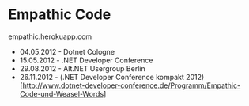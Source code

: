 Empathic Code
=============

empathic.herokuapp.com

 - 04.05.2012 - Dotnet Cologne
 - 15.05.2012 - .NET Developer Conference
 - 29.08.2012 - Alt.NET Usergroup Berlin
 - 26.11.2012 - (.NET Developer Conference kompakt 2012)[http://www.dotnet-developer-conference.de/Programm/Empathic-Code-und-Weasel-Words]

